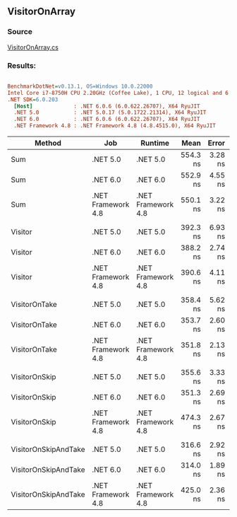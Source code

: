 ﻿## VisitorOnArray

### Source
[VisitorOnArray.cs](../../src/StructLinq.Benchmark/VisitorOnArray.cs)

### Results:
``` ini

BenchmarkDotNet=v0.13.1, OS=Windows 10.0.22000
Intel Core i7-8750H CPU 2.20GHz (Coffee Lake), 1 CPU, 12 logical and 6 physical cores
.NET SDK=6.0.203
  [Host]             : .NET 6.0.6 (6.0.622.26707), X64 RyuJIT
  .NET 5.0           : .NET 5.0.17 (5.0.1722.21314), X64 RyuJIT
  .NET 6.0           : .NET 6.0.6 (6.0.622.26707), X64 RyuJIT
  .NET Framework 4.8 : .NET Framework 4.8 (4.8.4515.0), X64 RyuJIT


```
|               Method |                Job |            Runtime |     Mean |   Error |  StdDev | Ratio | RatioSD | Allocated |
|--------------------- |------------------- |------------------- |---------:|--------:|--------:|------:|--------:|----------:|
|                  Sum |           .NET 5.0 |           .NET 5.0 | 554.3 ns | 3.28 ns | 3.07 ns |  1.01 |    0.01 |         - |
|                  Sum |           .NET 6.0 |           .NET 6.0 | 552.9 ns | 4.55 ns | 4.25 ns |  1.01 |    0.01 |         - |
|                  Sum | .NET Framework 4.8 | .NET Framework 4.8 | 550.1 ns | 3.22 ns | 3.02 ns |  1.00 |    0.00 |         - |
|                      |                    |                    |          |         |         |       |         |           |
|              Visitor |           .NET 5.0 |           .NET 5.0 | 392.3 ns | 6.93 ns | 6.48 ns |  1.00 |    0.02 |         - |
|              Visitor |           .NET 6.0 |           .NET 6.0 | 388.2 ns | 2.74 ns | 2.43 ns |  0.99 |    0.01 |         - |
|              Visitor | .NET Framework 4.8 | .NET Framework 4.8 | 390.6 ns | 4.11 ns | 3.84 ns |  1.00 |    0.00 |         - |
|                      |                    |                    |          |         |         |       |         |           |
|        VisitorOnTake |           .NET 5.0 |           .NET 5.0 | 358.4 ns | 5.62 ns | 4.98 ns |  1.02 |    0.02 |         - |
|        VisitorOnTake |           .NET 6.0 |           .NET 6.0 | 353.7 ns | 2.60 ns | 2.43 ns |  1.01 |    0.01 |         - |
|        VisitorOnTake | .NET Framework 4.8 | .NET Framework 4.8 | 351.8 ns | 2.13 ns | 1.89 ns |  1.00 |    0.00 |         - |
|                      |                    |                    |          |         |         |       |         |           |
|        VisitorOnSkip |           .NET 5.0 |           .NET 5.0 | 355.6 ns | 3.33 ns | 2.96 ns |  0.75 |    0.01 |         - |
|        VisitorOnSkip |           .NET 6.0 |           .NET 6.0 | 351.3 ns | 2.69 ns | 2.24 ns |  0.74 |    0.01 |         - |
|        VisitorOnSkip | .NET Framework 4.8 | .NET Framework 4.8 | 474.3 ns | 2.67 ns | 2.50 ns |  1.00 |    0.00 |         - |
|                      |                    |                    |          |         |         |       |         |           |
| VisitorOnSkipAndTake |           .NET 5.0 |           .NET 5.0 | 316.6 ns | 2.92 ns | 2.73 ns |  0.75 |    0.01 |         - |
| VisitorOnSkipAndTake |           .NET 6.0 |           .NET 6.0 | 314.0 ns | 1.89 ns | 1.77 ns |  0.74 |    0.01 |         - |
| VisitorOnSkipAndTake | .NET Framework 4.8 | .NET Framework 4.8 | 425.0 ns | 2.36 ns | 2.21 ns |  1.00 |    0.00 |         - |
